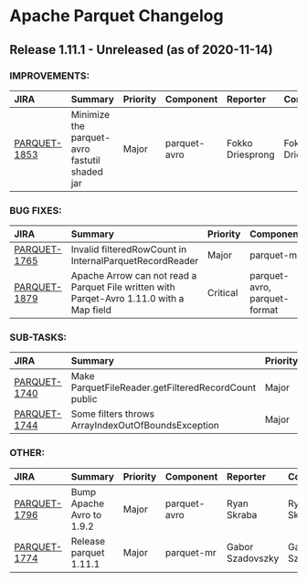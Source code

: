 
<!---
# Licensed to the Apache Software Foundation (ASF) under one
# or more contributor license agreements.  See the NOTICE file
# distributed with this work for additional information
# regarding copyright ownership.  The ASF licenses this file
# to you under the Apache License, Version 2.0 (the
# "License"); you may not use this file except in compliance
# with the License.  You may obtain a copy of the License at
#
#     http://www.apache.org/licenses/LICENSE-2.0
#
# Unless required by applicable law or agreed to in writing, software
# distributed under the License is distributed on an "AS IS" BASIS,
# WITHOUT WARRANTIES OR CONDITIONS OF ANY KIND, either express or implied.
# See the License for the specific language governing permissions and
# limitations under the License.
-->
# Apache Parquet Changelog

## Release 1.11.1 - Unreleased (as of 2020-11-14)



### IMPROVEMENTS:

| JIRA | Summary | Priority | Component | Reporter | Contributor |
|:---- |:---- | :--- |:---- |:---- |:---- |
| [PARQUET-1853](https://issues.apache.org/jira/browse/PARQUET-1853) | Minimize the parquet-avro fastutil shaded jar |  Major | parquet-avro | Fokko Driesprong | Fokko Driesprong |


### BUG FIXES:

| JIRA | Summary | Priority | Component | Reporter | Contributor |
|:---- |:---- | :--- |:---- |:---- |:---- |
| [PARQUET-1765](https://issues.apache.org/jira/browse/PARQUET-1765) | Invalid filteredRowCount in InternalParquetRecordReader |  Major | parquet-mr | Gabor Szadovszky | Gabor Szadovszky |
| [PARQUET-1879](https://issues.apache.org/jira/browse/PARQUET-1879) | Apache Arrow can not read a Parquet File written with Parqet-Avro 1.11.0 with a Map field |  Critical | parquet-avro, parquet-format | Matthew McMahon | Matthew McMahon |


### SUB-TASKS:

| JIRA | Summary | Priority | Component | Reporter | Contributor |
|:---- |:---- | :--- |:---- |:---- |:---- |
| [PARQUET-1740](https://issues.apache.org/jira/browse/PARQUET-1740) | Make ParquetFileReader.getFilteredRecordCount public |  Major | parquet-mr | Yuming Wang | Yuming Wang |
| [PARQUET-1744](https://issues.apache.org/jira/browse/PARQUET-1744) | Some filters throws ArrayIndexOutOfBoundsException |  Major | parquet-mr | Yuming Wang | Gabor Szadovszky |


### OTHER:

| JIRA | Summary | Priority | Component | Reporter | Contributor |
|:---- |:---- | :--- |:---- |:---- |:---- |
| [PARQUET-1796](https://issues.apache.org/jira/browse/PARQUET-1796) | Bump Apache Avro to 1.9.2 |  Major | parquet-avro | Ryan Skraba | Ryan Skraba |
| [PARQUET-1774](https://issues.apache.org/jira/browse/PARQUET-1774) | Release parquet 1.11.1 |  Major | parquet-mr | Gabor Szadovszky | Gabor Szadovszky |


